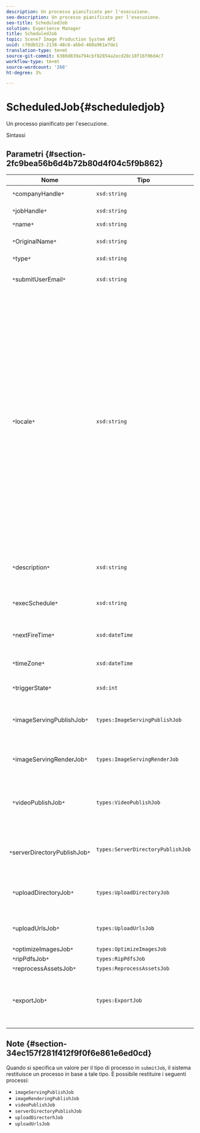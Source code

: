 ```yaml
---
description: Un processo pianificato per l'esecuzione.
seo-description: Un processo pianificato per l'esecuzione.
seo-title: ScheduledJob
solution: Experience Manager
title: ScheduledJob
topic: Scene7 Image Production System API
uuid: cf0db523-2138-48c6-abbd-460a961e7de1
translation-type: tm+mt
source-git-commit: 6380d839a794cbf82854a2ecd28c18f16f06d4c7
workflow-type: tm+mt
source-wordcount: '268'
ht-degree: 3%

---
```



# ScheduledJob{#scheduledjob}

Un processo pianificato per l&#39;esecuzione.

Sintassi

## Parametri {#section-2fc9bea56b6d4b72b80d4f04c5f9b862}

| Nome | Tipo | Descrizione |
|---|---|---|
| ` *`companyHandle`*` | `xsd:string` | Maniglia aziendale. |
| ` *`jobHandle`*` | `xsd:string` | Handle processo pianificato. |
| ` *`name`*` | `xsd:string` | Nome processo. |
| ` *`OriginalName`*` | `xsd:string` | Nome originale del processo pianificato. |
| ` *`type`*` | `xsd:string` | Tipo di processo. |
| ` *`submitUserEmail`*` | `xsd:string` | L’indirizzo e-mail dell’utente che ha pianificato il processo. |
| ` *`locale`*` | `xsd:string` | Le impostazioni internazionali da utilizzare per i dettagli del registro dei processi e per la localizzazione delle e-mail. Le impostazioni internazionali sono specificate come `<language_code>[- <country_code>]`, dove il codice della lingua è un codice di due lettere minuscoli, come specificato dallo standard ISO-639, e il codice del paese facoltativo è un codice di due lettere maiuscole, come specificato dallo standard ISO-3166. Ad esempio, la stringa per l&#39;inglese (Stati Uniti) è: `en-US`. |
| ` *`description`*` | `xsd:string` | Una descrizione del processo come specificato originariamente in `submitJob`. |
| ` *`execSchedule`*` | `xsd:string` | Quando è pianificato l&#39;esecuzione del processo. |
| ` *`nextFireTime`*` | `xsd:dateTime` | Data, ora e fuso orario in cui verrà avviato il processo. |
| ` *`timeZone`*` | `xsd:dateTime` | Fuso orario del processo pianificato. |
| ` *`triggerState`*` | `xsd:int` | Scelta dello stato di attivazione del processo. |
| ` *`imageServingPublishJob`*` | `types:ImageServingPublishJob` | Dettagli del processo per un processo di pubblicazione di Image Server. |
| ` *`imageServingRenderJob`*` | `types:ImageServingRenderJob` | Dettagli del processo per un processo di rendering delle immagini. |
| ` *`videoPublishJob`*` | `types:VideoPublishJob` | Dettagli del processo per un processo di pubblicazione video. Vedere [VideoPublishJob](https://docs.adobe.com/content/help/en/dynamic-media-developer-resources/image-production-api/data-types/r-scheduled-job.html). |
| ` *`serverDirectoryPublishJob`*` | `types:ServerDirectoryPublishJob` | Dettagli del processo per un processo di pubblicazione della directory del server. |
| ` *`uploadDirectoryJob`*` | `types:UploadDirectoryJob` | Dettagli del processo per un processo della directory di caricamento. |
| ` *`uploadUrlsJob`*` | `types:UploadUrlsJob` | Dettagli processo per un processo URL di caricamento. |
| ` *`optimizeImagesJob`*` | `types:OptimizeImagesJob` |  |
| ` *`ripPdfsJob`*` | `types:RipPdfsJob` |  |
| ` *`reprocessAssetsJob`*` | `types:ReprocessAssetsJob` |  |
| ` *`exportJob`*` | `types:ExportJob` | Consenti esportazione autorizzata di file caricati in precedenza. Vedere [Processo di esportazione](https://docs.adobe.com/content/help/en/dynamic-media-developer-resources/image-production-api/data-types/r-scheduled-job.html). |

## Note {#section-34ec157f281f412f9f0f6e861e6ed0cd}

Quando si specifica un valore per il tipo di processo in `submitJob`, il sistema restituisce un processo in base a tale tipo. È possibile restituire i seguenti processi:

* `imageServingPublishJob`
* `imageRenderingPublishJob`
* `videoPublishJob`
* `serverDirectoryPublishJob`
* `uploadDirectorhJob`
* `uploadUrlsJob`

